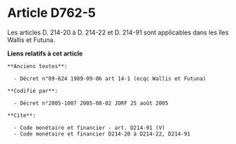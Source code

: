 # Article D762-5

Les articles D. 214-20 à D. 214-22 et D. 214-91 sont applicables dans les îles Wallis et Futuna.

**Liens relatifs à cet article**

	**Anciens textes**:

	  - Décret n°89-624 1989-09-06 art 14-1 (ecqc Wallis et Futuna)

	**Codifié par**:

	  - Décret n°2005-1007 2005-08-02 JORF 25 août 2005

	**Cite**:

	  - Code monétaire et financier - art. D214-91 (V)
	  - Code monétaire et financier D214-20 à D214-22, D214-91
